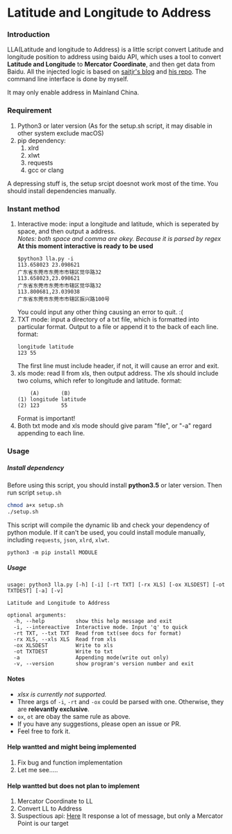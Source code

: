 # Latitude and Longitude to Address

### Introduction
LLA(Latitude and longitude to Address) is a little script convert Latitude and longitude position to address using baidu API, which uses a tool to convert **Latitude and Longitude** to **Mercator Coordinate**, and then get data from Baidu. All the injected logic is based on [saitjr's blog](http://www.saitjr.com/uncategorized/baidu-location-picker-interface.html) and [his repo](https://github.com/saitjr/STConvertLL2MC). The command line interface is done by myself.

It may only enable address in Mainland China.
### Requirement
1. Python3 or later version (As for the setup.sh script, it may disable in other system exclude macOS)
2. pip dependency:
	1. xlrd
	2. xlwt
	3. requests
	4. gcc or clang

A depressing stuff is, the setup srcipt doesnot work most of the time. You should install dependencies manually.

### Instant method
1. Interactive mode: input a longitude and latitude, which is seperated by space, and then output a address.  
	*Notes: both space and comma are okey. Because it is parsed by regex*
	**At this moment interactive is ready to be used**  
	```
	$python3 lla.py -i
	113.658023 23.098621
	广东省东莞市东莞市市辖区觉华路32
	113.658023,23.098621
	广东省东莞市东莞市市辖区觉华路32
	113.800681,23.039038
	广东省东莞市东莞市市辖区振兴路100号
	```
	You could input any other thing causing an error to quit. :(
2. TXT mode: input a directory of a txt file, which is formatted into particular format. Output to a file or append it to the back of each line.
	format:
	```
	longitude latitude
	123 55
	```
	The first line must include header, if not, it will cause an error and exit.
3. xls mode: read ll from xls, then output address. The xls should include two colums, which refer to longitude and latitude.
	format:
	```
	    (A)   	  (B)
	(1) longitude latitude
	(2) 123       55
	```
	Format is important!
4. Both txt mode and xls mode should give param "file", or "-a" regard appending to each line.

### Usage

##### Install dependency
Before using this script, you should install **python3.5** or later version. Then run script `setup.sh`
```bash
chmod a+x setup.sh
./setup.sh
```
This script will compile the dynamic lib and check your dependency of python module. If it can't be used, you could install module manually, including `requests`, `json`, `xlrd`, `xlwt`.
```
python3 -m pip install MODULE
```

##### Usage
```
usage: python3 lla.py [-h] [-i] [-rt TXT] [-rx XLS] [-ox XLSDEST] [-ot TXTDEST] [-a] [-v]

Latitude and Longitude to Address

optional arguments:
  -h, --help          show this help message and exit
  -i, --intereactive  Interactive mode. Input 'q' to quick
  -rt TXT, --txt TXT  Read from txt(see docs for format)
  -rx XLS, --xls XLS  Read from xls
  -ox XLSDEST         Write to xls
  -ot TXTDEST         Write to txt
  -a                  Appending mode(write out only)
  -v, --version       show program's version number and exit
```
#### Notes
 - *xlsx is currently not supported.*
 - Three args of `-i`, `-rt` and `-ox` could be parsed with one. Otherwise, they are **relevantly exclusive**.
 - `ox`, `ot` are obay the same rule as above.
 - If you have any suggestions, please open an issue or PR.
 - Feel free to fork it.


#### Help wantted and might being implemented

1. Fix bug and function implementation
2. Let me see.....

#### Help wantted but does not plan to implement

1. Mercator Coordinate to LL
2. Convert LL to Address
3. Suspectious api:
	[Here](http://api.map.baidu.com/?qt=s&wd=%E5%B9%BF%E5%B7%9E%E5%B8%82%E5%A4%A9%E6%B2%B3%E5%8C%BA%E4%B8%AD%E5%B1%B1%E5%A4%A7%E9%81%93%E8%A5%BF55%E5%8F%B7&ie=utf-8)
	It response a lot of message, but only a Mercator Point is our target

